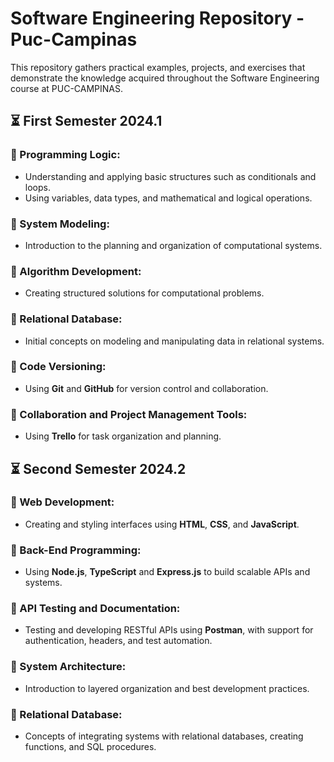 # Software Engineering Repository - Puc-Campinas

This repository gathers practical examples, projects, and exercises that demonstrate the knowledge acquired throughout 
the Software Engineering course at PUC-CAMPINAS.

## ⏳ First Semester 2024.1

### 🔹 Programming Logic:
- Understanding and applying basic structures such as conditionals and loops.
- Using variables, data types, and mathematical and logical operations.

### 🔹 System Modeling:
- Introduction to the planning and organization of computational systems.

### 🔹 Algorithm Development:
- Creating structured solutions for computational problems.

### 🔹 Relational Database:
- Initial concepts on modeling and manipulating data in relational systems.

### 🔹 Code Versioning:
- Using **Git** and **GitHub** for version control and collaboration.

### 🔹 Collaboration and Project Management Tools:
- Using **Trello** for task organization and planning.

## ⏳ Second Semester 2024.2

### 🔹 Web Development:
- Creating and styling interfaces using **HTML**, **CSS**, and **JavaScript**.

### 🔹 Back-End Programming:
- Using **Node.js**, **TypeScript** and **Express.js** to build scalable APIs and systems.

### 🔹 API Testing and Documentation:
- Testing and developing RESTful APIs using **Postman**, with support for authentication, headers, and test automation.

### 🔹 System Architecture:
- Introduction to layered organization and best development practices.

### 🔹 Relational Database:
- Concepts of integrating systems with relational databases, creating functions, and SQL procedures.
